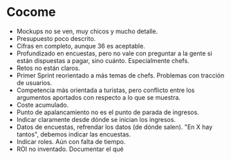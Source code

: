 # Cocome

* Mockups no se ven, muy chicos y mucho detalle.
* Presupuesto poco descrito.
* Cifras en completo, aunque 36 es aceptable.
* Profundizado en encuestas, pero no vale con preguntar a la gente si están dispuestas a pagar, sino cuánto. Especialmente chefs.
* Retos no están claros.
* Primer Sprint reorientado a más temas de chefs. Problemas con tracción de usuarios.
* Competencia más orientada a turistas, pero conflicto entre los argumentos aportados con respecto a lo que se muestra. 
* Coste acumulado.
* Punto de apalancamiento no es el punto de parada de ingresos.
* Indicar claramente desde dónde se inician los ingresos.
* Datos de encuestas, refrendar los datos (de dónde salen). "En X hay tantos", debemos indicar las encuestas.
* Indicar roles. Aún con falta de tiempo.
* ROI no inventado. Documentar el qué
